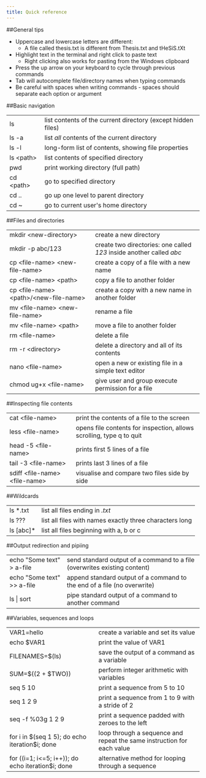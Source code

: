 ```yaml
---
title: Quick reference
---
```


##General tips

* Uppercase and lowercase letters are different:
	* A file called thesis.txt is different from Thesis.txt and tHeSiS.tXt
* Highlight text in the terminal and right click to paste text
	* Right clicking also works for pasting from the Windows clipboard
* Press the up arrow on your keyboard to cycle through previous commands
* Tab will autocomplete file/directory names when typing commands
* Be careful with spaces when writing commands - spaces should separate each option or argument

##Basic navigation

|   |   |
|:----------------- |:--------|
| ls | list contents of the current directory (except hidden files) |
| ls -a | list *all* contents of the current directory |
| ls -l | long-form list of contents, showing file properties |
| ls \<path\> | list contents of specified directory |
| pwd | print working directory (full path) |
| cd \<path\> | go to specified directory |
| cd .. | go up one level to parent directory |
| cd ~ | go to current user's home directory |

##Files and directories

|   |   |
|:----------------- |:--------|
| mkdir \<new-directory\> | create a new directory |
| mkdir -p abc/123 | create two directories: one called *123* inside another called *abc* |
| cp \<file-name\> \<new-file-name\> | create a copy of a file with a new name |
| cp \<file-name\> \<path\> | copy a file to another folder |
| cp \<file-name\> \<path\>/\<new-file-name\> | create a copy with a new name in another folder | 
| mv \<file-name\> \<new-file-name\> | rename a file |
| mv \<file-name\> \<path\> | move a file to another folder |
| rm \<file-name\> | delete a file |
| rm -r \<directory\> | delete a directory and all of its contents |
| nano \<file-name\> | open a new or existing file in a simple text editor |
| chmod ug+x \<file-name\> | give user and group execute permission for a file |

##Inspecting file contents

|   |   |
|:----------------- |:--------|
| cat \<file-name\> | print the contents of a file to the screen |
| less \<file-name\> | opens file contents for inspection, allows scrolling, type q to quit |
| head -5 \<file-name\> | prints first 5 lines of a file |
| tail -3 \<file-name\> | prints last 3 lines of a file |
| sdiff \<file-name\> \<file-name\> | visualise and compare two files side by side |

##Wildcards

|   |   |
|:----------------- |:--------|
| ls \*.txt | list all files ending in *.txt* |
| ls ??? | list all files with names exactly three characters long |
| ls [abc]* | list all files beginning with a, b or c |

##Output redirection and pipiing

|   |   |
|:----------------- |:--------|
| echo "Some text" > a-file | send standard output of a command to a file (overwrites existing content) |
| echo "Some text" >> a-file | append standard output of a command to the end of a file (no overwrite) |
| ls &#124; sort | pipe standard output of a command to another command |


##Variables, sequences and loops

|   |   |
|:----------------- |:--------|
| VAR1=hello | create a variable and set its value |
| echo \$VAR1 | print the value of VAR1 |
| FILENAMES=\$(ls) | save the output of a command as a variable |
| SUM=\$((2 + \$TWO)) | perform integer arithmetic with variables |
| seq 5 10 | print a sequence from 5 to 10 |
| seq 1 2 9 | print a sequence from 1 to 9 with a stride of 2 |
| seq -f %03g 1 2 9 | print a sequence padded with zeroes to the left |
| for i in \$(seq 1 5); do echo iteration$i; done | loop through a sequence and repeat the same instruction for each value |
| for ((i=1; i<=5; i++)); do echo iteration$i; done | alternative method for looping through a sequence |



